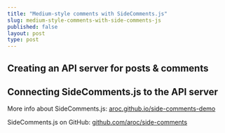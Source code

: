 ```yaml
---
title: "Medium-style comments with SideComments.js"
slug: medium-style-comments-with-side-comments-js
published: false
layout: post
type: post
---
```




## Creating an API server for posts & comments


## Connecting SideComments.js to the API server



More info about SideComments.js: [aroc.github.io/side-comments-demo](http://aroc.github.io/side-comments-demo/)

SideComments.js on GitHub: [github.com/aroc/side-comments](https://github.com/aroc/side-comments)